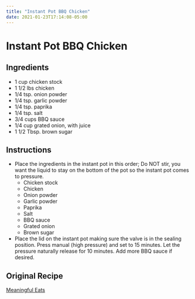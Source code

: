 ```yaml
---
title: "Instant Pot BBQ Chicken"
date: 2021-01-23T17:14:08-05:00
---
```


# Instant Pot BBQ Chicken

## Ingredients

- 1 cup chicken stock
- 1 1/2 lbs chicken
- 1/4 tsp. onion powder 
- 1/4 tsp. garlic powder 
- 1/4 tsp. paprika 
- 1/4 tsp. salt
- 3/4 cups BBQ sauce 
- 1/4 cup grated onion, with juice 
- 1 1/2 Tbsp. brown sugar 


## Instructions

- Place the ingredients in the instant pot in this order;  Do NOT stir, you want the liquid to stay on the bottom of the pot so the instant pot comes to pressure.
    - Chicken stock
    - Chicken
    - Onion powder
    - Garlic powder
    - Paprika
    - Salt
    - BBQ sauce
    - Grated onion
    - Brown sugar
- Place the lid on the instant pot making sure the valve is in the sealing position. Press manual (high pressure) and set to 15 minutes. Let the pressure naturally release for 10 minutes. Add more BBQ sauce if desired.

## Original Recipe

[Meaningful Eats](https://meaningfuleats.com/instant-pot-bbq-chicken/)